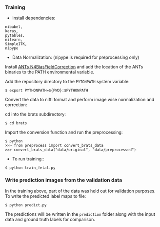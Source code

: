 ### Training
* Install dependencies: 
```
nibabel,
keras,
pytables,
nilearn,
SimpleITK,
nipype
```

* Data Normalization:
(nipype is required for preprocessing only)

Install [ANTs N4BiasFieldCorrection](https://github.com/stnava/ANTs/releases) and add the location of the ANTs 
binaries to the PATH environmental variable.

Add the repository directory to the ```PYTONPATH``` system variable:
```
$ export PYTHONPATH=${PWD}:$PYTHONPATH
```
Convert the data to nifti format and perform image wise normalization and correction:

cd into the brats subdirectory:
```
$ cd brats
```
Import the conversion function and run the preprocessing:
```
$ python
>>> from preprocess import convert_brats_data
>>> convert_brats_data("data/original", "data/preprocessed")
```

* To run training::
```
$ python train_fetal.py
```

### Write prediction images from the validation data
In the training above, part of the data was held out for validation purposes. 
To write the predicted label maps to file:
```
$ python predict.py
```
The predictions will be written in the ```prediction``` folder along with the input data and ground truth labels for 
comparison.
